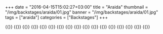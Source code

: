 +++
date = "2016-04-15T15:02:27+03:00"
title = "Araida"
thumbnail = "/img/backstages/araida/01.jpg"
banner = "/img/backstages/araida/01.jpg"
tags = ["araida"]
categories = ["Backstages"]
+++

{{<mkimage src="/img/backstages/araida/01.jpg">}}
{{<mkimage src="/img/backstages/araida/02.jpg">}}
{{<mkimage src="/img/backstages/araida/03.jpg">}}
{{<mkimage src="/img/backstages/araida/04.jpg">}}
{{<mkimage src="/img/backstages/araida/05.jpg">}}
{{<mkimage src="/img/backstages/araida/06.jpg">}}
{{<mkimage src="/img/backstages/araida/07.jpg">}}
{{<mkimage src="/img/backstages/araida/08.jpg">}}
{{<mkimage src="/img/backstages/araida/09.jpg">}}
{{<mkimage src="/img/backstages/araida/10.jpg">}}
{{<mkimage src="/img/backstages/araida/11.jpg">}}
{{<mkimage src="/img/backstages/araida/12.jpg">}}
{{<mkimage src="/img/backstages/araida/13.jpg">}}
{{<mkimage src="/img/backstages/araida/14.jpg">}}
{{<mkimage src="/img/backstages/araida/15.jpg">}}
{{<mkimage src="/img/backstages/araida/16.jpg">}}
{{<mkimage src="/img/backstages/araida/17.jpg">}}